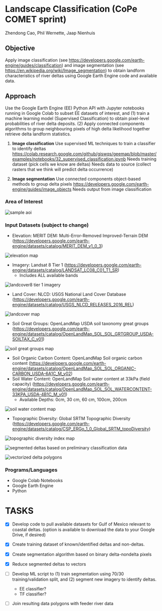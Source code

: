 # Landscape Classification (CoPe COMET sprint)
Zhendong Cao, Phil Wernette, Jaap Nienhuis

## Objective
Apply image classification (see https://developers.google.com/earth-engine/guides/classification) and image segmentation (see https://en.wikipedia.org/wiki/Image_segmentation) to obtain landform characteristics of river deltas using Google Earth Engine code and available data.

## Approach
Use the Google Earth Engine (EE) Python API with Jupyter notebooks running in Google Colab to subset EE datasets of interest, and (1) train a machine learning model (Supervised Classification) to obtain pixel-level probabilities of river delta deposits. (2) Apply connected components algorithms to group neighbouring pixels of high delta likelihood together retrieve delta landform statistics.

1. **Image classification**
Use supervised ML techniques to train a classifier to identify deltas https://colab.research.google.com/github/giswqs/geemap/blob/master/examples/notebooks/32_supervised_classification.ipynb
Needs training dataset (pick cells we know are deltas)
Needs data to source (collect rasters that we think will predict delta occurrence) 

2. **Image segmentation**
Use connected components object-based methods to group delta pixels https://developers.google.com/earth-engine/guides/image_objects
Needs output from image classification

### Area of Interest
![sample aoi](/images/sample_map.PNG)

### Input Datasets (subject to change)
- Elevation: MERIT DEM: Multi-Error-Removed Improved-Terrain DEM (https://developers.google.com/earth-engine/datasets/catalog/MERIT_DEM_v1_0_3)

![elevation map](/images/mdem.PNG)
- Imagery: Landsat 8 Tier 1 (https://developers.google.com/earth-engine/datasets/catalog/LANDSAT_LC08_C01_T1_SR)
    - Includes ALL available bands

![landcover8 tier 1 imagery](/images/l8fc.PNG)
- Land Cover: NLCD: USGS National Land Cover Database (https://developers.google.com/earth-engine/datasets/catalog/USGS_NLCD_RELEASES_2016_REL)

![landcover map](/images/landcover.PNG)
- Soil Great Groups: OpenLandMap USDA soil taxonomy great groups (https://developers.google.com/earth-engine/datasets/catalog/OpenLandMap_SOL_SOL_GRTGROUP_USDA-SOILTAX_C_v01)

![soil great groups map](/images/sgg.PNG)
- Soil Organic Carbon Content: OpenLandMap Soil organic carbon content (https://developers.google.com/earth-engine/datasets/catalog/OpenLandMap_SOL_SOL_ORGANIC-CARBON_USDA-6A1C_M_v02)
- Soil Water Content: OpenLandMap Soil water content at 33kPa (field capacity) (https://developers.google.com/earth-engine/datasets/catalog/OpenLandMap_SOL_SOL_WATERCONTENT-33KPA_USDA-4B1C_M_v01)
    - Available Depths: 0cm, 30 cm, 60 cm, 100cm, 200cm

![soil water content map](/images/sm30cm.PNG)
- Topographic Diversity: Global SRTM Topographic Diversity (https://developers.google.com/earth-engine/datasets/catalog/CSP_ERGo_1_0_Global_SRTM_topoDiversity)

![topographic diversity index map](/images/tdi.PNG)

![segmented deltas based on preliminary classification data](/images/object_method_1.png)

![vectorized delta polygons](/images/object_method_2.png)

### Programs/Languages
- Google Colab Notebooks
- Google Earth Engine
- Python

# TASKS
- [x] Develop code to pull available datasets for Gulf of Mexico relevant to coastal deltas. (option is available to download the data to your Google Drive, if desired)
- [x] Create training dataset of known/identified deltas and non-deltas.
- [x] Create segmentation algorithm based on binary delta-nondelta pixels
- [x] Reduce segmented deltas to vectors
- [ ] Develop ML script to (1) train segmentation using 70/30 training/validation split, and (2) segment new imagery to identify deltas.
    - EE classifier?
    - TF classifier?
- [ ] Join resulting data polygons with feeder river data

